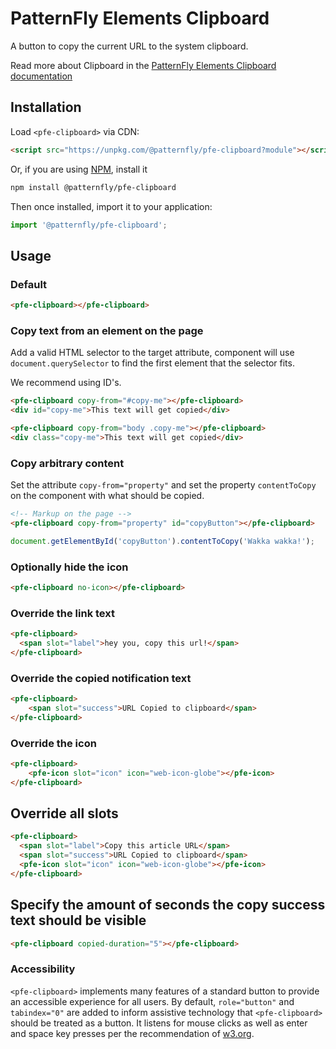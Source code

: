 # PatternFly Elements Clipboard
     
A button to copy the current URL to the system clipboard.

Read more about Clipboard in the [PatternFly Elements Clipboard documentation](https://patternflyelements.org/components/clipboard)

##  Installation

Load `<pfe-clipboard>` via CDN:

```html
<script src="https://unpkg.com/@patternfly/pfe-clipboard?module"></script>
```

Or, if you are using [NPM](https://npm.im), install it

```bash
npm install @patternfly/pfe-clipboard
```

Then once installed, import it to your application:

```js
import '@patternfly/pfe-clipboard';
```

## Usage

### Default
```html
<pfe-clipboard></pfe-clipboard>
```

### Copy text from an element on the page

Add a valid HTML selector to the target attribute, component will use `document.querySelector` to find the first element that the selector fits.

We recommend using ID's.

```html
<pfe-clipboard copy-from="#copy-me"></pfe-clipboard>
<div id="copy-me">This text will get copied</div>

<pfe-clipboard copy-from="body .copy-me"></pfe-clipboard>
<div class="copy-me">This text will get copied</div>
```

### Copy arbitrary content
Set the attribute `copy-from="property"` and set the property `contentToCopy` on the component with what should be copied.
```html
<!-- Markup on the page -->
<pfe-clipboard copy-from="property" id="copyButton"></pfe-clipboard>
```
```js
document.getElementById('copyButton').contentToCopy('Wakka wakka!');
```

### Optionally hide the icon
```html
<pfe-clipboard no-icon></pfe-clipboard>
```

### Override the link text
```html
<pfe-clipboard>
  <span slot="label">hey you, copy this url!</span>
</pfe-clipboard>
```

### Override the copied notification text
```html
<pfe-clipboard>
    <span slot="success">URL Copied to clipboard</span>
</pfe-clipboard>
```
### Override the icon
```html
<pfe-clipboard>
    <pfe-icon slot="icon" icon="web-icon-globe"></pfe-icon>
</pfe-clipboard>
```

## Override all slots
```html
<pfe-clipboard>
  <span slot="label">Copy this article URL</span>
  <span slot="success">URL Copied to clipboard</span>
  <pfe-icon slot="icon" icon="web-icon-globe"></pfe-icon>
</pfe-clipboard>
```

## Specify the amount of seconds the copy success text should be visible
```html
<pfe-clipboard copied-duration="5"></pfe-clipboard>
```

### Accessibility

`<pfe-clipboard>` implements many features of a standard button to provide an accessible
experience for all users. By default, `role="button"` and `tabindex="0"` are added to
inform assistive technology that `<pfe-clipboard>` should be treated as a button.  It listens for
mouse clicks as well as enter and space key presses per the recommendation of
[w3.org](https://www.w3.org/TR/wai-aria-practices-1.1/examples/button/button.html).

